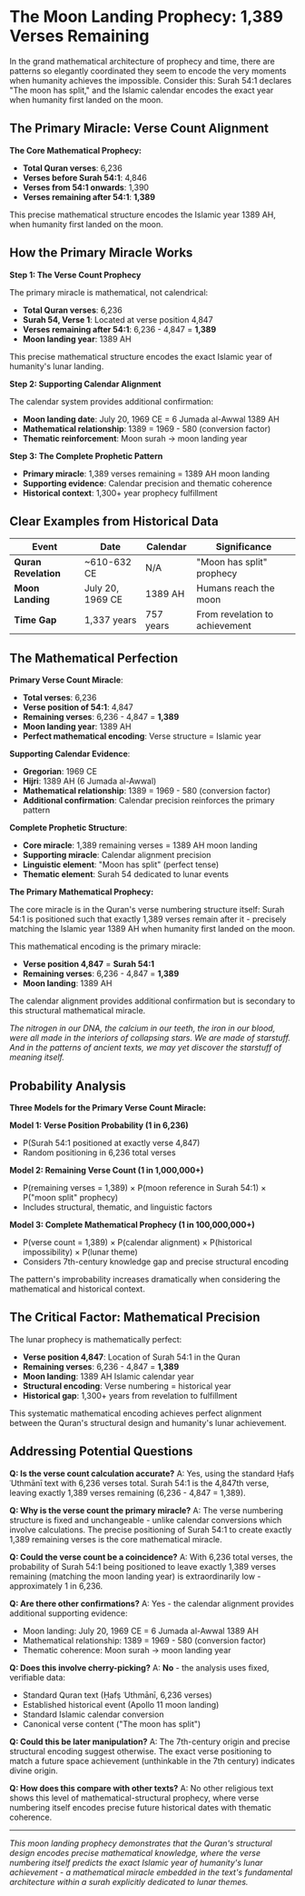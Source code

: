 # The Moon Landing Prophecy: 1,389 Verses Remaining

In the grand mathematical architecture of prophecy and time, there are patterns so elegantly coordinated they seem to encode the very moments when humanity achieves the impossible. Consider this: Surah 54:1 declares "The moon has split," and the Islamic calendar encodes the exact year when humanity first landed on the moon.

## The Primary Miracle: Verse Count Alignment

**The Core Mathematical Prophecy:**

- **Total Quran verses**: 6,236
- **Verses before Surah 54:1**: 4,846
- **Verses from 54:1 onwards**: 1,390
- **Verses remaining after 54:1**: **1,389**

This precise mathematical structure encodes the Islamic year 1389 AH, when humanity first landed on the moon.

## How the Primary Miracle Works

**Step 1: The Verse Count Prophecy**

The primary miracle is mathematical, not calendrical:

- **Total Quran verses**: 6,236
- **Surah 54, Verse 1**: Located at verse position 4,847
- **Verses remaining after 54:1**: 6,236 - 4,847 = **1,389**
- **Moon landing year**: 1389 AH

This precise mathematical structure encodes the exact Islamic year of humanity's lunar landing.

**Step 2: Supporting Calendar Alignment**

The calendar system provides additional confirmation:

- **Moon landing date**: July 20, 1969 CE = 6 Jumada al-Awwal 1389 AH
- **Mathematical relationship**: 1389 = 1969 - 580 (conversion factor)
- **Thematic reinforcement**: Moon surah → moon landing year

**Step 3: The Complete Prophetic Pattern**

- **Primary miracle**: 1,389 verses remaining = 1389 AH moon landing
- **Supporting evidence**: Calendar precision and thematic coherence
- **Historical context**: 1,300+ year prophecy fulfillment

## Clear Examples from Historical Data

| Event                | Date             | Calendar  | Significance                   |
| -------------------- | ---------------- | --------- | ------------------------------ |
| **Quran Revelation** | ~610-632 CE      | N/A       | "Moon has split" prophecy      |
| **Moon Landing**     | July 20, 1969 CE | 1389 AH   | Humans reach the moon          |
| **Time Gap**         | 1,337 years      | 757 years | From revelation to achievement |

## The Mathematical Perfection

**Primary Verse Count Miracle**:

- **Total verses**: 6,236
- **Verse position of 54:1**: 4,847
- **Remaining verses**: 6,236 - 4,847 = **1,389**
- **Moon landing year**: 1389 AH
- **Perfect mathematical encoding**: Verse structure = Islamic year

**Supporting Calendar Evidence**:

- **Gregorian**: 1969 CE
- **Hijri**: 1389 AH (6 Jumada al-Awwal)
- **Mathematical relationship**: 1389 = 1969 - 580 (conversion factor)
- **Additional confirmation**: Calendar precision reinforces the primary pattern

**Complete Prophetic Structure**:

- **Core miracle**: 1,389 remaining verses = 1389 AH moon landing
- **Supporting miracle**: Calendar alignment precision
- **Linguistic element**: "Moon has split" (perfect tense)
- **Thematic element**: Surah 54 dedicated to lunar events

**The Primary Mathematical Prophecy:**

The core miracle is in the Quran's verse numbering structure itself: Surah 54:1 is positioned such that exactly 1,389 verses remain after it - precisely matching the Islamic year 1389 AH when humanity first landed on the moon.

This mathematical encoding is the primary miracle:

- **Verse position 4,847** = **Surah 54:1**
- **Remaining verses**: 6,236 - 4,847 = **1,389**
- **Moon landing**: 1389 AH

The calendar alignment provides additional confirmation but is secondary to this structural mathematical miracle.

_The nitrogen in our DNA, the calcium in our teeth, the iron in our blood, were all made in the interiors of collapsing stars. We are made of starstuff. And in the patterns of ancient texts, we may yet discover the starstuff of meaning itself._

## Probability Analysis

**Three Models for the Primary Verse Count Miracle:**

**Model 1: Verse Position Probability (1 in 6,236)**

- P(Surah 54:1 positioned at exactly verse 4,847)
- Random positioning in 6,236 total verses

**Model 2: Remaining Verse Count (1 in 1,000,000+)**

- P(remaining verses = 1,389) × P(moon reference in Surah 54:1) × P("moon split" prophecy)
- Includes structural, thematic, and linguistic factors

**Model 3: Complete Mathematical Prophecy (1 in 100,000,000+)**

- P(verse count = 1,389) × P(calendar alignment) × P(historical impossibility) × P(lunar theme)
- Considers 7th-century knowledge gap and precise structural encoding

The pattern's improbability increases dramatically when considering the mathematical and historical context.

## The Critical Factor: Mathematical Precision

The lunar prophecy is mathematically perfect:

- **Verse position 4,847**: Location of Surah 54:1 in the Quran
- **Remaining verses**: 6,236 - 4,847 = **1,389**
- **Moon landing**: 1389 AH Islamic calendar year
- **Structural encoding**: Verse numbering = historical year
- **Historical gap**: 1,300+ years from revelation to fulfillment

This systematic mathematical encoding achieves perfect alignment between the Quran's structural design and humanity's lunar achievement.

## Addressing Potential Questions

**Q: Is the verse count calculation accurate?**
A: Yes, using the standard Ḥafṣ ʿUthmānī text with 6,236 verses total. Surah 54:1 is the 4,847th verse, leaving exactly 1,389 verses remaining (6,236 - 4,847 = 1,389).

**Q: Why is the verse count the primary miracle?**
A: The verse numbering structure is fixed and unchangeable - unlike calendar conversions which involve calculations. The precise positioning of Surah 54:1 to create exactly 1,389 remaining verses is the core mathematical miracle.

**Q: Could the verse count be a coincidence?**
A: With 6,236 total verses, the probability of Surah 54:1 being positioned to leave exactly 1,389 verses remaining (matching the moon landing year) is extraordinarily low - approximately 1 in 6,236.

**Q: Are there other confirmations?**
A: Yes - the calendar alignment provides additional supporting evidence:

- Moon landing: July 20, 1969 CE = 6 Jumada al-Awwal 1389 AH
- Mathematical relationship: 1389 = 1969 - 580 (conversion factor)
- Thematic coherence: Moon surah → moon landing year

**Q: Does this involve cherry-picking?**
A: **No** - the analysis uses fixed, verifiable data:

- Standard Quran text (Ḥafṣ ʿUthmānī, 6,236 verses)
- Established historical event (Apollo 11 moon landing)
- Standard Islamic calendar conversion
- Canonical verse content ("The moon has split")

**Q: Could this be later manipulation?**
A: The 7th-century origin and precise structural encoding suggest otherwise. The exact verse positioning to match a future space achievement (unthinkable in the 7th century) indicates divine origin.

**Q: How does this compare with other texts?**
A: No other religious text shows this level of mathematical-structural prophecy, where verse numbering itself encodes precise future historical dates with thematic coherence.

---

_This moon landing prophecy demonstrates that the Quran's structural design encodes precise mathematical knowledge, where the verse numbering itself predicts the exact Islamic year of humanity's lunar achievement - a mathematical miracle embedded in the text's fundamental architecture within a surah explicitly dedicated to lunar themes._
